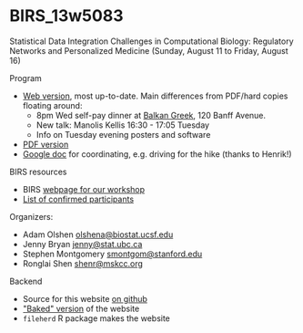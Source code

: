 BIRS_13w5083
============

Statistical Data Integration Challenges in Computational Biology: Regulatory Networks and Personalized Medicine (Sunday, August 11 to Friday, August 16)

Program

  * [Web version](program.html), most up-to-date. Main differences from PDF/hard copies floating around:
    - 8pm Wed self-pay dinner at [Balkan Greek](http://www.banffbalkan.ca/), 120 Banff Avenue.
    - New talk: Manolis Kellis 16:30 - 17:05 Tuesday
    - Info on Tuesday evening posters and software
  * [PDF version](program_5day_2013.pdf)
  * [Google doc](http://aroma-project.org/banff) for coordinating, e.g. driving for the hike (thanks to Henrik!)

BIRS resources

  * BIRS [webpage for our workshop](http://www.birs.ca/events/2013/5-day-workshops/13w5083)
  * [List of confirmed participants](http://www.birs.ca/events/2013/5-day-workshops/13w5083/participants)

Organizers:

  * Adam Olshen olshena@biostat.ucsf.edu
  * Jenny Bryan jenny@stat.ubc.ca
  * Stephen Montgomery smontgom@stanford.edu
  * Ronglai Shen shenr@mskcc.org

Backend

  * Source for this website [on github](https://github.com/jennybc/BIRS_13w5083)
  * ["Baked" version](http://www.stat.ubc.ca/~jenny/notOcto/BIRS_13w5083/) of the website
  * `fileherd` R package makes the website
